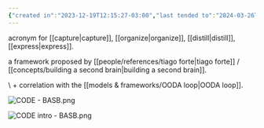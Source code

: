 ```yaml
---
{"created in":"2023-12-19T12:15:27-03:00","last tended to":"2024-03-26T15:54:25-03:00","dg-publish":true,"aliases":["CODE"],"tags":["framework"],"permalink":"/models-and-frameworks/c-o-d-e/","dgPassFrontmatter":true,"created":"2023-12-19T12:15:27.352-03:00","updated":"2024-03-26T15:54:27.030-03:00"}
---
```


acronym for [[capture\|capture]], [[organize\|organize]], [[distill\|distill]], [[express\|express]].

a framework proposed by [[people/references/tiago forte\|tiago forte]] / [[concepts/building a second brain\|building a second brain]].

\ + correlation with the [[models & frameworks/OODA loop\|OODA loop]].

![CODE - BASB.png](/img/user/images/models%20&%20frameworks/CODE%20-%20BASB.png)

![CODE intro - BASB.png](/img/user/images/models%20&%20frameworks/CODE%20intro%20-%20BASB.png)
